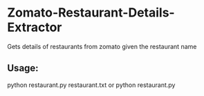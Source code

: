 # Zomato-Restaurant-Details-Extractor
Gets details of restaurants from zomato given the restaurant name
## Usage:
python restaurant.py restaurant.txt
   or
python restaurant.py
<Enter Restaurant Name>
